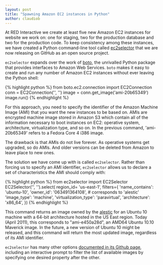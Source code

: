 ```yaml
---
layout: post
title: "Spawning Amazon EC2 instances in Python"
author: claudiob
---
```


At RED Interactive we create at least five new Amazon EC2 instances for website we work on: one for staging, two for the production database and two for the production code. To keep consistency among these instances, we have created a Python command-line tool called [ec2selector](https://github.com/ff0000/ec2selector) that we are now releasing on GitHub as an open source project.

`ec2selector` expands over the work of [boto](http://boto.cloudhackers.com/), the unrivalled Python package that provides interfaces to Amazon Web Services. `boto` makes it easy to create and run any number of Amazon EC2 instances without ever leaving the Python shell:

{% highlight python %}
from boto.ec2.connection import EC2Connection
conn = EC2Connection('<aws access key>', '<aws secret key>')
image = conn.get_image('ami-20b65349')
image.run()
{% endhighlight %}
    
For this approach, you need to specify the identifier of the Amazon Machine Image (AMI) that you want the new instances to be based on. AMIs are encrypted machine image stored in Amazon S3 which contain all of the information necessary to boot instances on EC2: operative system, architecture, virtualization type, and so on. In the previous command, 'ami-20b65349' refers to a Fedora Core 4 i386 image.

The drawback is that AMIs do not live forever. As operative systems get upgraded, so do AMIs. And older versions can be deleted from Amazon to leave place to new ones.

The solution we have come up with is called `ec2selector`. Rather than forcing us to specify an AMI identifier, `ec2selector` allows us to declare a set of characteristics the AMI should comply with:

{% highlight python %}
from ec2selector import EC2Selector
EC2Selector('<aws access key>', '<aws secret key>').select(
    region_id=             'us-east-1', filters={
    'name_contains':       'ubuntu-10', 
    'owner_id':            '063491364108', # corresponds to 'alestic'
    'image_type':          'machine', 
    'virtualization_type': 'paravirtual',
    'architecture':        'x86_64', 
})
{% endhighlight %}
        
This command returns an image owned by the [alestic](http://alestic.com) for an Ubuntu 10 machine with a 64-bit architecture hosted in the US East region. Today (April 2011), this corresponds to "ami-e450a28d", an AMD64 Ubuntu 10.10 Maverick image. In the future, a new version of Ubuntu 10 might be released, and this command will return the most updated image, regardless of its AMI identifier.

`ec2selector` has many other options [documented in its Github page](https://github.com/ff0000/ec2selector), including an interactive prompt to filter the list of available images by specifying one desired property after the other.
